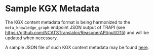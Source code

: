 # Sample KGX Metadata

The KGX content metadata format is being harmonized to the `meta_knowledge_graph` endpoint JSON output of TRAPI (see https://github.com/NCATSTranslator/ReasonerAPI/pull/215) and will be updated when necessary.  

A sample JSON file of such KGX content metadata may be found [here](kgea/server/catalog/sample_meta_knowledge_graph.json).
